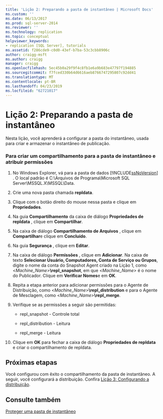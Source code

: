 ```yaml
---
title: 'Lição 2: Preparando a pasta de instantâneo | Microsoft Docs'
ms.custom: ''
ms.date: 06/13/2017
ms.prod: sql-server-2014
ms.reviewer: ''
ms.technology: replication
ms.topic: conceptual
helpviewer_keywords:
- replication [SQL Server], tutorials
ms.assetid: f286cde9-c0d0-43ef-b7ba-53c3cbb8906c
author: craigg-msft
ms.author: craigg
manager: craigg
ms.openlocfilehash: 5ec45b0a29f9f4c8fb1e6a9b683e47797f194885
ms.sourcegitcommit: f7fced330b64d6616aeb8766747295807c92dd41
ms.translationtype: MT
ms.contentlocale: pt-BR
ms.lasthandoff: 04/23/2019
ms.locfileid: "62721017"
---
```

# <a name="lesson-2-preparing-the-snapshot-folder"></a>Lição 2: Preparando a pasta de instantâneo
  Nesta lição, você aprenderá a configurar a pasta do instantâneo, usada para criar e armazenar o instantâneo de publicação.  
  
### <a name="to-create-a-share-for-the-snapshot-folder-and-assign-permissions"></a>Para criar um compartilhamento para a pasta de instantâneo e atribuir permissões  
  
1.  No Windows Explorer, vá para a pasta de dados [!INCLUDE[ssNoVersion](../../includes/ssnoversion-md.md)] . O local padrão é C:\Arquivos de Programa\Microsoft SQL Server\MSSQL.X\MSSQL\Data.  
  
2.  Crie uma nova pasta chamada **repldata**.  
  
3.  Clique com o botão direito do mouse nessa pasta e clique em **Propriedades**.  
  
4.  Na guia **Compartilhamento** da caixa de diálogo **Propriedades de repldata** , clique em **Compartilhar**.  
  
5.  Na caixa de diálogo **Compartilhamento de Arquivos** , clique em **Compartilhar**e clique em **Concluído**.  
  
6.  Na guia **Segurança** , clique em **Editar**.  
  
7.  Na caixa de diálogo **Permissões** , clique em **Adicionar**. Na caixa de texto **Selecionar Usuário, Computadores, Conta de Serviço ou Grupos**, digite o nome da conta do Snapshot Agent criado na Lição 1, como \<_Machine_Name>_**\repl_snapshot**, em que \<*Machine_Name>* é o nome do Publicador. Clique em **Verificar Nomes**e em **OK**.  
  
8.  Repita a etapa anterior para adicionar permissões para o Agente de Distribuição, como \<_Machine_Name>_**\repl_distribution** e para o Agente de Mesclagem, como \<_Machine_Name>_**\repl_merge**.  
  
9. Verifique se as permissões a seguir são permitidas:  
  
    -   repl_snapshot - Controle total  
  
    -   repl_distribution - Leitura  
  
    -   repl_merge - Leitura  
  
10. Clique em **OK** para fechar a caixa de diálogo **Propriedades de repldata** e criar o compartilhamento de repldata.  
  
## <a name="next-steps"></a>Próximas etapas  
 Você configurou com êxito o compartilhamento da pasta de instantâneo. A seguir, você configurará a distribuição. Confira [Lição 3: Configurando a distribuição](lesson-3-configuring-distribution.md).  
  
## <a name="see-also"></a>Consulte também  
 [Proteger uma pasta de instantâneo](security/secure-the-snapshot-folder.md)  
  
  
